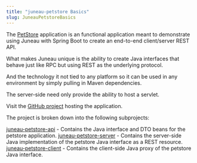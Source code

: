 ```yaml
---
title: "juneau-petstore Basics"
slug: JuneauPetstoreBasics
---
```


The [PetStore](https://github.com/apache/juneau-petstore/blob/master/juneau-petstore-api/src/main/java/org/apache/juneau/petstore/PetStore.java) application is an functional application meant to demonstrate using Juneau with Spring Boot to create an
end-to-end client/server REST API.

What makes Juneau unique is the ability to create Java interfaces that behave just like RPC but using REST as the
underlying protocol.

And the technology it not tied to any platform so it can be used in any environment by simply pulling in Maven
dependencies.

The server-side need only provide the ability to host a servlet.

Visit the [GitHub project](https://github.com/apache/juneau-petstore) hosting the application.

The project is broken down into the following subprojects:

<tree>
<node-0><java-project><a href="https://github.com/apache/juneau-petstore/tree/master/juneau-petstore-api" target="_blank">juneau-petstore-api</a></java-project> - Contains the Java interface and DTO beans for the petstore application.</node-0>
<node-0><java-project><a href="https://github.com/apache/juneau-petstore/tree/master/juneau-petstore-server" target="_blank">juneau-petstore-server</a></java-project> - Contains the server-side Java implementation of the petstore Java interface as a REST resource.</node-0>
<node-0><java-project><a href="https://github.com/apache/juneau-petstore/tree/master/juneau-petstore-client" target="_blank">juneau-petstore-client</a></java-project> - Contains the client-side Java proxy of the petstore Java interface.</node-0>
</tree>